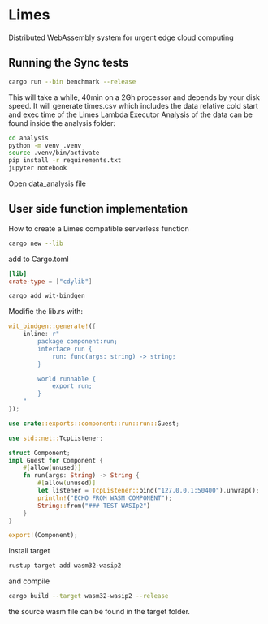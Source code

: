 # Limes
Distributed WebAssembly system for urgent edge cloud computing

## Running the Sync tests
``` bash
cargo run --bin benchmark --release
```
This will take a while, 40min on a 2Gh processor and depends by your disk speed.
It will generate times.csv which includes the data relative cold start and exec time of the Limes Lambda Executor 
Analysis of the data can be found inside the analysis folder:

```bash
cd analysis
python -m venv .venv
source .venv/bin/activate
pip install -r requirements.txt
jupyter notebook
```
Open data_analysis file

## User side function implementation
How to create a Limes compatible serverless function
``` bash
cargo new --lib
```

add to Cargo.toml
```toml
[lib]
crate-type = ["cdylib"]
```
```bash
cargo add wit-bindgen
```

Modifie the lib.rs with:
```rust
wit_bindgen::generate!({
    inline: r"
        package component:run;
        interface run {
            run: func(args: string) -> string;
        }

        world runnable {
            export run;
        }
    "
});

use crate::exports::component::run::run::Guest;

use std::net::TcpListener;

struct Component;
impl Guest for Component {
    #[allow(unused)]
    fn run(args: String) -> String {
        #[allow(unused)]
        let listener = TcpListener::bind("127.0.0.1:50400").unwrap();
        println!("ECHO FROM WASM COMPONENT");
        String::from("### TEST WASIp2")
    }
}

export!(Component);
```

Install target
```bash
rustup target add wasm32-wasip2
```
and compile
```bash
cargo build --target wasm32-wasip2 --release
```
the source wasm file can be found in the target folder.

